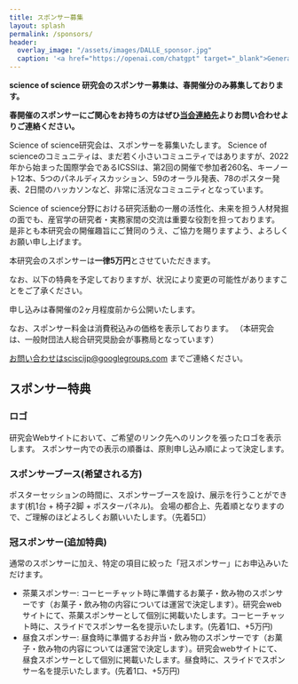 ```yaml
---
title: スポンサー募集
layout: splash
permalink: /sponsors/
header:
  overlay_image: "/assets/images/DALLE_sponsor.jpg"
  caption: '<a href="https://openai.com/chatgpt" target="_blank">Generated by DALL-E with ChatGPT</a>'
---
```

**science of science 研究会のスポンサー募集は、春開催分のみ募集しております。**

**春開催のスポンサーにご関心をお持ちの方はぜひ[当会連絡先](sciscijp@googlegroups.com)よりお問い合わせよりご連絡ください。**

Science of science研究会は、スポンサーを募集いたします。
Science of scienceのコミュニティは、まだ若く小さいコミュニティではありますが、2022年から始まった国際学会であるICSSIは、第2回の開催で参加者260名、キーノート12本、5つのパネルディスカッション、59のオーラル発表、78のポスター発表、2日間のハッカソンなど、非常に活況なコミュニティとなっています。

Science of science分野における研究活動の一層の活性化、未来を担う人材発掘の面でも、産官学の研究者・実務家間の交流は重要な役割を担っております。
是非とも本研究会の開催趣旨にご賛同のうえ、ご協力を賜りますよう、よろしくお願い申し上げます。

本研究会のスポンサーは**一律5万円**とさせていただきます。

なお、以下の特典を予定しておりますが、状況により変更の可能性がありますことをご了承ください。

<!-- 申し込みは[こちらのGoogle Form](https://forms.gle/9Ygx6TjhrdVyqfvU6){:target="_blank"}からお願いいたします。 -->
申し込みは春開催の2ヶ月程度前から公開いたします。

なお、スポンサー料金は消費税込みの価格を表示しております。
（本研究会は、一般財団法人総合研究奨励会が事務局となっています）

お問い合わせはsciscijp@googlegroups.com までご連絡ください。

## スポンサー特典

### ロゴ

研究会Webサイトにおいて、ご希望のリンク先へのリンクを張ったロゴを表示します。
スポンサー内での表示の順番は、原則申し込み順によって決定します。

### スポンサーブース(希望される方)

ポスターセッションの時間に、スポンサーブースを設け、展示を行うことができます(机1台 + 椅子2脚 + ポスターパネル)。
会場の都合上、先着順となりますので、ご理解のほどよろしくお願いいたします。（先着5口）

### 冠スポンサー(追加特典)

通常のスポンサーに加え、特定の項目に絞った「冠スポンサー」にお申込みいただけます。
- 茶菓スポンサー: コーヒーチャット時に準備するお菓子・飲み物のスポンサーです（お菓子・飲み物の内容については運営で決定します）。研究会webサイトにて、茶菓スポンサーとして個別に掲載いたします。コーヒーチャット時に、スライドでスポンサー名を提示いたします。(先着1口、+5万円)
- 昼食スポンサー: 昼食時に準備するお弁当・飲み物のスポンサーです（お菓子・飲み物の内容については運営で決定します）。研究会webサイトにて、昼食スポンサーとして個別に掲載いたします。昼食時に、スライドでスポンサー名を提示いたします。(先着1口、+5万円)